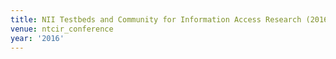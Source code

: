 ```yaml
---
title: NII Testbeds and Community for Information Access Research (2016)
venue: ntcir_conference
year: '2016'
---
```

